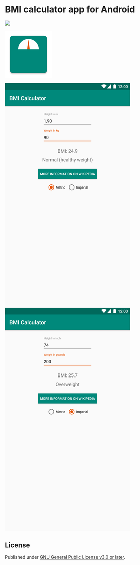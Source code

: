 # BMI calculator app for Android
<a href="https://travis-ci.com/characterdog/bmi-calculator/"><img src="https://api.travis-ci.com/characterdog/bmi-calculator.svg?branch=master"></a>

<img src="fastlane/metadata/android/en-US/images/icon.png" width="150px">


<img src="fastlane/metadata/android/en-US/images/phoneScreenshots/1.png" width="400px"> <img src="fastlane/metadata/android/en-US/images/phoneScreenshots/2.png" width="400px">

## License

Published under [GNU General Public License v3.0 or later](https://spdx.org/licenses/GPL-3.0-or-later.html).
